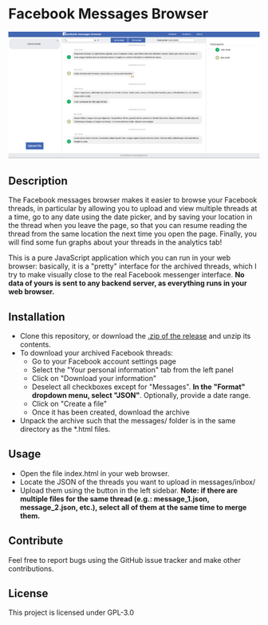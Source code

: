 # Facebook Messages Browser

![Facebook messages browser UI][screenshot]

## Description

The Facebook messages browser makes it easier to browse your Facebook threads, in particular by allowing you to upload and view multiple threads at a time, go to any date using the date picker, and by saving your location in the thread when you leave the page, so that you can resume reading the thread from the same location the next time you open the page. Finally, you will find some fun graphs about your threads in the analytics tab!

This is a pure JavaScript application which you can run in your web browser: basically, it is a "pretty" interface for the archived threads, which I try to make visually close to the real Facebook messenger interface. **No data of yours is sent to any backend server, as everything runs in your web browser.**

## Installation

* Clone this repository, or download the [.zip of the release][download] and unzip its contents. 
* To download your archived Facebook threads:
    * Go to your Facebook account settings page
    * Select the "Your personal information" tab from the left panel
    * Click on "Download your information"
    * Deselect all checkboxes except for "Messages". **In the "Format" dropdown menu, select "JSON"**. Optionally, provide a date range.
    * Click on "Create a file"
    * Once it has been created, download the archive
* Unpack the archive such that the messages/ folder is in the same directory as the \*.html files.


## Usage

* Open the file index.html in your web browser.
* Locate the JSON of the threads you want to upload in messages/inbox/
* Upload them using the button in the left sidebar. **Note: if there are multiple files for the same thread (e.g.: message_1.json, message_2.json, etc.), select all of them at the same time to merge them.**

## Contribute

Feel free to report bugs using the GitHub issue tracker and make other contributions.

## License

This project is licensed under GPL-3.0

[screenshot]: FbMessagesBrowser-screen.png "Facebook messages browser UI"
[download]: https://github.com/spqrxt/fbmessagesbrowser/raw/master/fbmessagesbrowser.zip "fbmessagesbrowser.zip"
